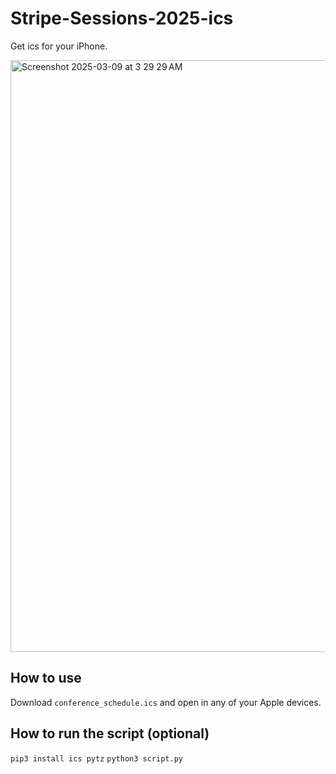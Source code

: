 # Stripe-Sessions-2025-ics
Get ics for your iPhone.

<img width="947" alt="Screenshot 2025-03-09 at 3 29 29 AM" src="https://github.com/user-attachments/assets/aa5a4c4f-6a33-4207-8a2a-bde1fde7eb4c" />

## How to use
Download ```conference_schedule.ics``` and open in any of your Apple devices.

## How to run the script (optional)
```pip3 install ics pytz```
```python3 script.py```
